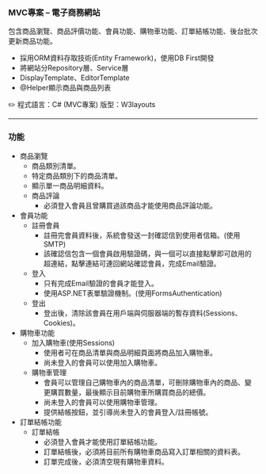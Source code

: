 ### MVC專案 – 電子商務網站
包含商品瀏覽、商品評價功能、會員功能、購物車功能、訂單結帳功能、後台批次更新商品功能。
- 採用ORM資料存取技術(Entity Framework)，使用DB First開發
- 將網站分Repository層、Service層
- DisplayTemplate、EditorTemplate
- @Helper顯示商品與商品列表

✏️ 程式語言：C# (MVC專案)  版型：W3layouts
***
### 功能
- 商品瀏覽
	- 商品類別清單。
	- 特定商品類別下的商品清單。
	- 顯示單一商品明細資料。
	- 商品評論
		- 必須登入會員且曾購買過該商品才能使用商品評論功能。
- 會員功能
	- 註冊會員
		- 註冊完會員資料後，系統會發送一封確認信到使用者信箱。(使用SMTP)
		- 該確認信包含一個會員啟用驗證碼，與一個可以直接點擊即可啟用的超連結，點擊連結可連回網站確認會員，完成Email驗證。
	- 登入
		- 只有完成Email驗證的會員才能登入。
		- 使用ASP.NET表單驗證機制。(使用FormsAuthentication)
	- 登出
		-  登出後，清除該會員在用戶端與伺服器端的暫存資料(Sessions、Cookies)。
-  購物車功能
	-  加入購物車(使用Sessions)
		-  使用者可在商品清單與商品明細頁面將商品加入購物車。
		-  尚未登入的會員可以使用加入購物車。
	-  購物車管理
		-  會員可以管理自己購物車內的商品清單，可刪除購物車內的商品、變更購買數量，最後顯示目前購物車所購買商品的總價。
		-  尚未登入的會員可以使用購物車管理。
		-  提供結帳按鈕，並引導尚未登入的會員登入/註冊帳號。
-  訂單結帳功能
	-  訂單結帳
		-  必須登入會員才能使用訂單結帳功能。
		-  訂單結帳後，必須將目前所有購物車商品寫入訂單相關的資料表。
		-  訂單完成後，必須清空現有購物車資料。

